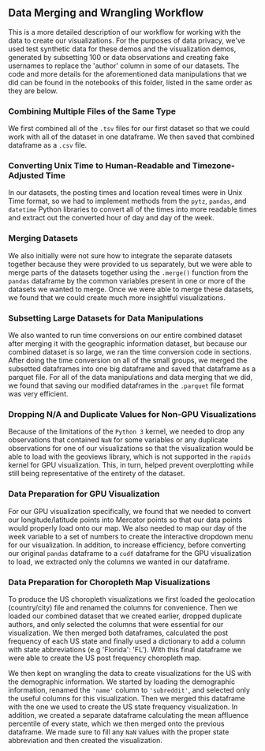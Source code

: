 ## Data Merging and Wrangling Workflow
This is a more detailed description of our workflow for working with the data to create our visualizations. For the purposes of data privacy, we've used test synthetic data for these demos and the visualization demos, generated by subsetting 100 or data observations and creating fake usernames to replace the 'author' column in some of our datasets. The code and more details for the aforementioned data manipulations that we did can be found in the notebooks of this folder, listed in the same order as they are below.

### Combining Multiple Files of the Same Type
We first combined all of the `.tsv` files for our first dataset so that we could work with all of the dataset in one dataframe. We then saved that combined dataframe as a `.csv` file. 

### Converting Unix Time to Human-Readable and Timezone-Adjusted Time 
In our datasets, the posting times and location reveal times were in Unix Time format, so we had to implement methods from the `pytz`, `pandas`, and `datetime` Python libraries to convert all of the times into more readable times and extract out the converted hour of day and day of the week. 

### Merging Datasets
We also initially were not sure how to integrate the separate datasets together because they were provided to us separately, but we were able to merge parts of the datasets together using the `.merge()` function from the `pandas` dataframe by the common variables present in one or more of the datasets we wanted to merge. Once we were able to merge these datasets, we found that we could create much more insightful visualizations. 

### Subsetting Large Datasets for Data Manipulations
We also wanted to run time conversions on our entire combined dataset after merging it with the geographic information dataset, but because our combined dataset is so large, we ran the time conversion code in sections. After doing the time conversion on all of the small groups, we merged the subsetted dataframes into one big dataframe and saved that dataframe as a parquet file. For all of the data manipulations and data merging that we did, we found that saving our modified dataframes in the `.parquet` file format was very efficient.

### Dropping N/A and Duplicate Values for Non-GPU Visualizations
Because of the limitations of the `Python 3` kernel, we needed to drop any observations that contained `NaN` for some variables or any duplicate observations for one of our visualizations so that the visualization would be able to load with the geoviews library, which is not supported in the `rapids` kernel for GPU visualization. This, in turn, helped prevent overplotting while still being representative of the entirety of the dataset.

### Data Preparation for GPU Visualization
For our GPU visualization specifically, we found that we needed to convert our longitude/latitude points into Mercator points so that our data points would properly load onto our map. We also needed to map our day of the week variable to a set of numbers to create the interactive dropdown menu for our visualization. In addition, to increase efficiency, before converting our original `pandas` dataframe to a `cudf` dataframe for the GPU visualization to load, we extracted only the columns we wanted in our dataframe.

### Data Preparation for Choropleth Map Visualizations
To produce the US choropleth visualizations we first loaded the geolocation (country/city) file and renamed the columns for convenience. Then we loaded our combined dataset that we created earlier, dropped duplicate authors, and only selected the columns that were essential for our visualization. We then merged both dataframes, calculated the post frequency of each US state and finally used a dictionary to add a column with state abbreviations (e.g 'Florida': 'FL'). With this final dataframe we were able to create the US post frequency choropleth map.

We then kept on wrangling the data to create visualizations for the US with the demographic information. We started by loading the demographic information, renamed the `'name'` column to `'subreddit'`, and selected only the useful columns for this visualization. Then we merged this dataframe with the one we used to create the US state frequency visualization. In addition, we created a separate dataframe calculating the mean affluence percentile of every state, which we then merged onto the previous dataframe. We made sure to fill any `NaN` values with the proper state abbreviation and then created the visualization.
